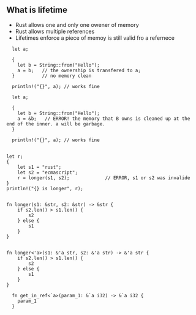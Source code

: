 

## What is lifetime
- Rust allows one and only one owener of memory
- Rust allows multiple references
- Lifetimes enforce a piece of memoy is still valid fro a refernece

```
  let a;

  {
    let b = String::from("Hello");
    a = b;   // the ownership is transfered to a;
  }          // no memory clean

  println!("{}", a); // works fine
```

```
  let a;
  
  {
    let b = String::from("Hello");
    a = &b;   // ERROR! the memory that B owns is cleaned up at the end of the inner. a will be garbage.
  }          

  println!("{}", a); // works fine
```

## 
```
let r;
{
    let s1 = "rust";
    let s2 = "ecmascript";
    r = longer(s1, s2);             // ERROR, s1 or s2 was invalide
}
println!("{} is longer", r);


fn longer(s1: &str, s2: &str) -> &str {
    if s2.len() > s1.len() {
        s2
    } else {
        s1
    }
}


fn longer<'a>(s1: &'a str, s2: &'a str) -> &'a str {
    if s2.len() > s1.len() {
        s2
    } else {
        s1
    }
}
```



```
  fn get_in_ref<`a>(param_1: &`a i32) -> &`a i32 {
    param_1
  }
```
